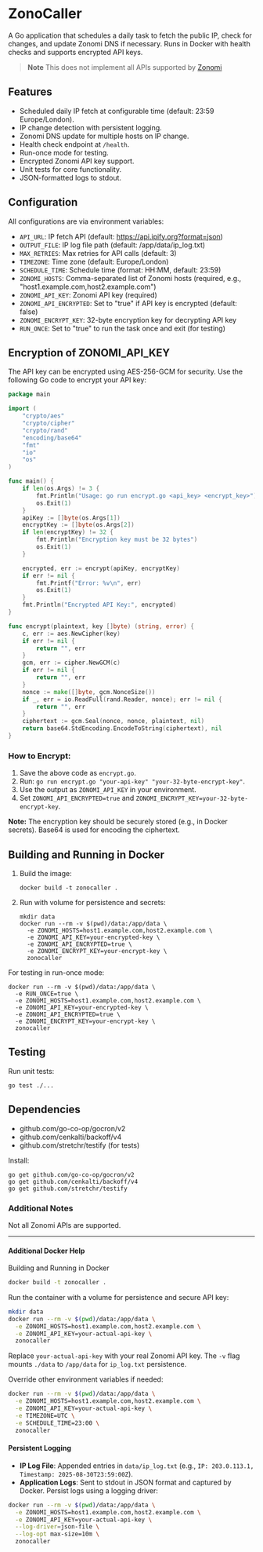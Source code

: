 # ZonoCaller

A Go application that schedules a daily task to fetch the public IP, check for changes, and update Zonomi DNS if necessary. Runs in Docker with health checks and supports encrypted API keys.

> **Note** This does not implement all APIs supported by [Zonomi](https://zonomi.com)

## Features
- Scheduled daily IP fetch at configurable time (default: 23:59 Europe/London).
- IP change detection with persistent logging.
- Zonomi DNS update for multiple hosts on IP change.
- Health check endpoint at `/health`.
- Run-once mode for testing.
- Encrypted Zonomi API key support.
- Unit tests for core functionality.
- JSON-formatted logs to stdout.

## Configuration
All configurations are via environment variables:
- `API_URL`: IP fetch API (default: https://api.ipify.org?format=json)
- `OUTPUT_FILE`: IP log file path (default: /app/data/ip_log.txt)
- `MAX_RETRIES`: Max retries for API calls (default: 3)
- `TIMEZONE`: Time zone (default: Europe/London)
- `SCHEDULE_TIME`: Schedule time (format: HH:MM, default: 23:59)
- `ZONOMI_HOSTS`: Comma-separated list of Zonomi hosts (required, e.g., "host1.example.com,host2.example.com")
- `ZONOMI_API_KEY`: Zonomi API key (required)
- `ZONOMI_API_ENCRYPTED`: Set to "true" if API key is encrypted (default: false)
- `ZONOMI_ENCRYPT_KEY`: 32-byte encryption key for decrypting API key
- `RUN_ONCE`: Set to "true" to run the task once and exit (for testing)

## Encryption of ZONOMI_API_KEY
The API key can be encrypted using AES-256-GCM for security. Use the following Go code to encrypt your API key:

```go
package main

import (
	"crypto/aes"
	"crypto/cipher"
	"crypto/rand"
	"encoding/base64"
	"fmt"
	"io"
	"os"
)

func main() {
	if len(os.Args) != 3 {
		fmt.Println("Usage: go run encrypt.go <api_key> <encrypt_key>")
		os.Exit(1)
	}
	apiKey := []byte(os.Args[1])
	encryptKey := []byte(os.Args[2])
	if len(encryptKey) != 32 {
		fmt.Println("Encryption key must be 32 bytes")
		os.Exit(1)
	}

	encrypted, err := encrypt(apiKey, encryptKey)
	if err != nil {
		fmt.Printf("Error: %v\n", err)
		os.Exit(1)
	}
	fmt.Println("Encrypted API Key:", encrypted)
}

func encrypt(plaintext, key []byte) (string, error) {
	c, err := aes.NewCipher(key)
	if err != nil {
		return "", err
	}
	gcm, err := cipher.NewGCM(c)
	if err != nil {
		return "", err
	}
	nonce := make([]byte, gcm.NonceSize())
	if _, err = io.ReadFull(rand.Reader, nonce); err != nil {
		return "", err
	}
	ciphertext := gcm.Seal(nonce, nonce, plaintext, nil)
	return base64.StdEncoding.EncodeToString(ciphertext), nil
}
```

### How to Encrypt:
1. Save the above code as `encrypt.go`.
2. Run: `go run encrypt.go "your-api-key" "your-32-byte-encrypt-key"`.
3. Use the output as `ZONOMI_API_KEY` in your environment.
4. Set `ZONOMI_API_ENCRYPTED=true` and `ZONOMI_ENCRYPT_KEY=your-32-byte-encrypt-key`.

**Note:** The encryption key should be securely stored (e.g., in Docker secrets). Base64 is used for encoding the ciphertext.

## Building and Running in Docker
1. Build the image:
   ```
   docker build -t zonocaller .
   ```
2. Run with volume for persistence and secrets:
   ```
   mkdir data
   docker run --rm -v $(pwd)/data:/app/data \
     -e ZONOMI_HOSTS=host1.example.com,host2.example.com \
     -e ZONOMI_API_KEY=your-encrypted-key \
     -e ZONOMI_API_ENCRYPTED=true \
     -e ZONOMI_ENCRYPT_KEY=your-encrypt-key \
     zonocaller
   ```

For testing in run-once mode:
```
docker run --rm -v $(pwd)/data:/app/data \
  -e RUN_ONCE=true \
  -e ZONOMI_HOSTS=host1.example.com,host2.example.com \
  -e ZONOMI_API_KEY=your-encrypted-key \
  -e ZONOMI_API_ENCRYPTED=true \
  -e ZONOMI_ENCRYPT_KEY=your-encrypt-key \
  zonocaller
```

## Testing
Run unit tests:
```
go test ./...
```

## Dependencies
- github.com/go-co-op/gocron/v2
- github.com/cenkalti/backoff/v4
- github.com/stretchr/testify (for tests)

Install:
```
go get github.com/go-co-op/gocron/v2
go get github.com/cenkalti/backoff/v4
go get github.com/stretchr/testify
```

### Additional Notes
Not all Zonomi APIs are supported.

---

#### Additional Docker Help
Building and Running in Docker

```bash
docker build -t zonocaller .
```

Run the container with a volume for persistence and secure API key:

```bash
mkdir data
docker run --rm -v $(pwd)/data:/app/data \
  -e ZONOMI_HOSTS=host1.example.com,host2.example.com \
  -e ZONOMI_API_KEY=your-actual-api-key \
  zonocaller
```

Replace `your-actual-api-key` with your real Zonomi API key. The `-v` flag mounts `./data` to `/app/data` for `ip_log.txt` persistence.

Override other environment variables if needed:

```bash
docker run --rm -v $(pwd)/data:/app/data \
  -e ZONOMI_HOSTS=host1.example.com,host2.example.com \
  -e ZONOMI_API_KEY=your-actual-api-key \
  -e TIMEZONE=UTC \
  -e SCHEDULE_TIME=23:00 \
  zonocaller
```

#### Persistent Logging
- **IP Log File**: Appended entries in `data/ip_log.txt` (e.g., `IP: 203.0.113.1, Timestamp: 2025-08-30T23:59:00Z`).
- **Application Logs**: Sent to stdout in JSON format and captured by Docker. Persist logs using a logging driver:

```bash
docker run --rm -v $(pwd)/data:/app/data \
  -e ZONOMI_HOSTS=host1.example.com,host2.example.com \
  -e ZONOMI_API_KEY=your-actual-api-key \
  --log-driver=json-file \
  --log-opt max-size=10m \
  zonocaller
```
